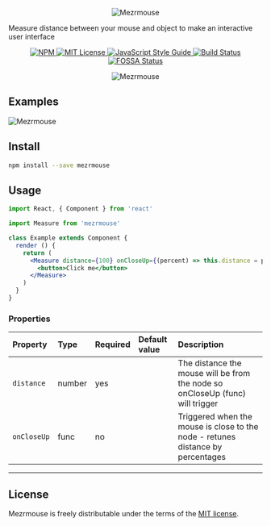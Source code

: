 <p align="center">
  <img alt="Mezrmouse" src="https://image.ibb.co/fhYWuU/1286733997-982bf490-c49b-41dc-80e9-b7b4fc7a22db.png">
</p>

Measure distance between your mouse and object to make an interactive user interface

<p align="center">
  <a href="https://www.npmjs.com/package/mezrmouse">
    <img alt= "NPM" src="https://img.shields.io/npm/v/mezrmouse.svg">
  </a>
  <a href="https://github.com/moment/moment/blob/develop/LICENSE">
    <img alt= "MIT License" src="http://img.shields.io/badge/license-MIT-blue.svg?style=flat">
  </a>
  <a href="https://standardjs.com">
    <img alt="JavaScript Style Guide" src="https://img.shields.io/badge/code_style-standard-brightgreen.svg">
  </a>
  <a href="https://travis-ci.org/NirBerko/Mezrmouse">
    <img alt= "Build Status" src="https://travis-ci.org/NirBerko/Mezrmouse.svg?branch=master">
  </a>
  </a>
  <a href="https://app.fossa.io/projects/git%2Bgithub.com%2FNirBerko%2FMezrmouse?ref=badge_shield">
    <img alt= "FOSSA Status" src="https://app.fossa.io/api/projects/git%2Bgithub.com%2FNirBerko%2FMezrmouse.svg?type=shield">
  </a>
</p>

<p align="center">
  <img alt="Mezrmouse" src="https://image.ibb.co/hNaytp/carbon-1.png">
</p>

## Examples
<img alt="Mezrmouse" src="https://image.ibb.co/kDgGB9/ezgif-4-c58b04b3e466.gif">

## Install

```bash
npm install --save mezrmouse
```

## Usage

```jsx
import React, { Component } from 'react'

import Measure from 'mezrmouse'

class Example extends Component {
  render () {
    return (
      <Measure distance={100} onCloseUp={(percent) => this.distance = percent}>
        <button>Click me</button>
      </Measure>
    )
  }
}
```

### Properties

Property | Type | Required | Default value | Description
:--- | :--- | :--- | :--- | :---
`distance`|number|yes|| The distance the mouse will be from the node so onCloseUp (func) will trigger
`onCloseUp`|func|no|| Triggered when the mouse is close to the node - retunes distance by percentages
-----

## License

Mezrmouse is freely distributable under the terms of the [MIT license](https://github.com/moment/moment/blob/develop/LICENSE).
